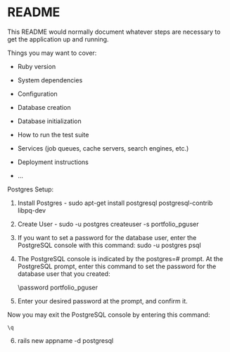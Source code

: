 # README

This README would normally document whatever steps are necessary to get the
application up and running.

Things you may want to cover:

* Ruby version

* System dependencies

* Configuration

* Database creation

* Database initialization

* How to run the test suite

* Services (job queues, cache servers, search engines, etc.)

* Deployment instructions

* ...

Postgres Setup:
1) Install Postgres - sudo apt-get install postgresql postgresql-contrib libpq-dev
2) Create User - sudo -u postgres createuser -s portfolio_pguser
3) If you want to set a password for the database user, enter the PostgreSQL console with this command:
	sudo -u postgres psql
4) The PostgreSQL console is indicated by the postgres=# prompt. At the PostgreSQL prompt, enter this command to set the password for the database user that you created:

    \password portfolio_pguser

5) Enter your desired password at the prompt, and confirm it.

Now you may exit the PostgreSQL console by entering this command:

    \q

6) rails new appname -d postgresql

